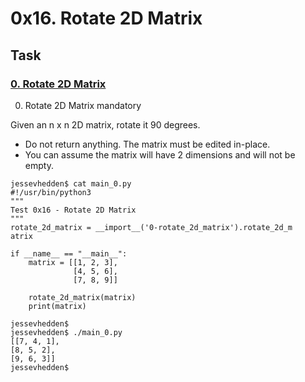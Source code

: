 # 0x16. Rotate 2D Matrix

## Task
### [0. Rotate 2D Matrix ](./0-rotate_2d_matrix.py)
 0. Rotate 2D Matrix mandatory

Given an n x n 2D matrix, rotate it 90 degrees.

  -  Do not return anything. The matrix must be edited in-place.
  -  You can assume the matrix will have 2 dimensions and will not be empty.
```
jessevhedden$ cat main_0.py
#!/usr/bin/python3
"""
Test 0x16 - Rotate 2D Matrix
"""
rotate_2d_matrix = __import__('0-rotate_2d_matrix').rotate_2d_m
atrix

if __name__ == "__main__":
    matrix = [[1, 2, 3],
              [4, 5, 6],
              [7, 8, 9]]

    rotate_2d_matrix(matrix)
    print(matrix)

jessevhedden$
jessevhedden$ ./main_0.py
[[7, 4, 1],
[8, 5, 2],
[9, 6, 3]]
jessevhedden$
```